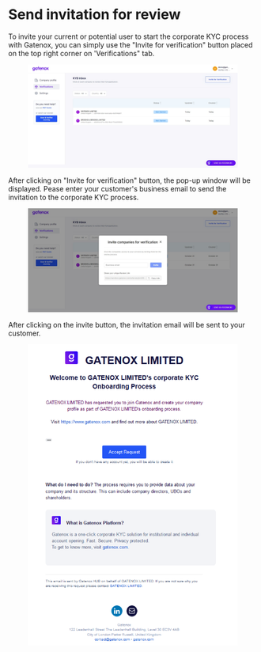 # Send invitation for review

To invite your current or potential user to start the corporate KYC process with Gatenox, you can simply use the "Invite for verification" button placed on the top right corner on 'Verifications" tab.

<figure><img src="../../docs/Images/verifications.png" alt=""><figcaption></figcaption></figure>

After clicking on "Invite for verification" button, the pop-up window will be displayed. Pease enter your customer's business email to send the invitation to the corporate KYC process.

<figure><img src="../../Images/appli_invitation.png" alt=""><figcaption></figcaption></figure>

After clicking on the invite button, the invitation email will be sent to your customer.

<figure><img src="../../Images/email_invitation.PNG" alt=""><figcaption></figcaption></figure>
